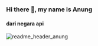 ### Hi there 👋, my name is Anung
#### dari negara api
![readme_header_anung](https://user-images.githubusercontent.com/82875299/153753085-68673c0c-756a-422a-bc11-d917d53b28b0.png)







